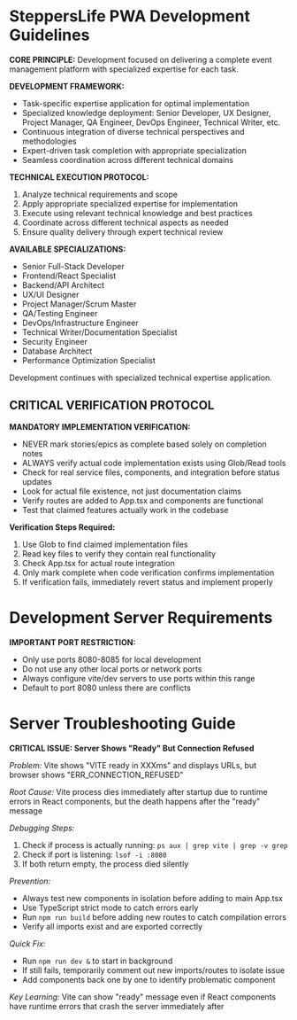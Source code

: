 # SteppersLife PWA Development Guidelines

**CORE PRINCIPLE:** Development focused on delivering a complete event management platform with specialized expertise for each task.

**DEVELOPMENT FRAMEWORK:**
- Task-specific expertise application for optimal implementation
- Specialized knowledge deployment: Senior Developer, UX Designer, Project Manager, QA Engineer, DevOps Engineer, Technical Writer, etc.
- Continuous integration of diverse technical perspectives and methodologies
- Expert-driven task completion with appropriate specialization
- Seamless coordination across different technical domains

**TECHNICAL EXECUTION PROTOCOL:**
1. Analyze technical requirements and scope
2. Apply appropriate specialized expertise for implementation
3. Execute using relevant technical knowledge and best practices
4. Coordinate across different technical aspects as needed
5. Ensure quality delivery through expert technical review

**AVAILABLE SPECIALIZATIONS:**
- Senior Full-Stack Developer
- Frontend/React Specialist
- Backend/API Architect
- UX/UI Designer
- Project Manager/Scrum Master
- QA/Testing Engineer
- DevOps/Infrastructure Engineer
- Technical Writer/Documentation Specialist
- Security Engineer
- Database Architect
- Performance Optimization Specialist

Development continues with specialized technical expertise application.

## CRITICAL VERIFICATION PROTOCOL

**MANDATORY IMPLEMENTATION VERIFICATION:**
- NEVER mark stories/epics as complete based solely on completion notes
- ALWAYS verify actual code implementation exists using Glob/Read tools
- Check for real service files, components, and integration before status updates
- Look for actual file existence, not just documentation claims
- Verify routes are added to App.tsx and components are functional
- Test that claimed features actually work in the codebase

**Verification Steps Required:**
1. Use Glob to find claimed implementation files
2. Read key files to verify they contain real functionality
3. Check App.tsx for actual route integration  
4. Only mark complete when code verification confirms implementation
5. If verification fails, immediately revert status and implement properly

# Development Server Requirements

**IMPORTANT PORT RESTRICTION:**
- Only use ports 8080-8085 for local development
- Do not use any other local ports or network ports
- Always configure vite/dev servers to use ports within this range
- Default to port 8080 unless there are conflicts

# Server Troubleshooting Guide

**CRITICAL ISSUE: Server Shows "Ready" But Connection Refused**

*Problem:* Vite shows "VITE ready in XXXms" and displays URLs, but browser shows "ERR_CONNECTION_REFUSED"

*Root Cause:* Vite process dies immediately after startup due to runtime errors in React components, but the death happens after the "ready" message

*Debugging Steps:*
1. Check if process is actually running: `ps aux | grep vite | grep -v grep`
2. Check if port is listening: `lsof -i :8080`
3. If both return empty, the process died silently

*Prevention:*
- Always test new components in isolation before adding to main App.tsx
- Use TypeScript strict mode to catch errors early
- Run `npm run build` before adding new routes to catch compilation errors
- Verify all imports exist and are exported correctly

*Quick Fix:*
- Run `npm run dev &` to start in background
- If still fails, temporarily comment out new imports/routes to isolate issue
- Add components back one by one to identify problematic component

*Key Learning:* Vite can show "ready" message even if React components have runtime errors that crash the server immediately after